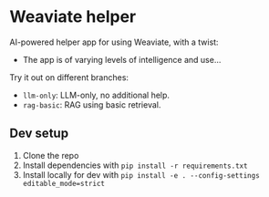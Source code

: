 # Weaviate helper

AI-powered helper app for using Weaviate, with a twist:

- The app is of varying levels of intelligence and use...

Try it out on different branches:
- `llm-only`: LLM-only, no additional help.
- `rag-basic`: RAG using basic retrieval.


## Dev setup

1. Clone the repo
1. Install dependencies with `pip install -r requirements.txt`
1. Install locally for dev with `pip install -e . --config-settings editable_mode=strict`
